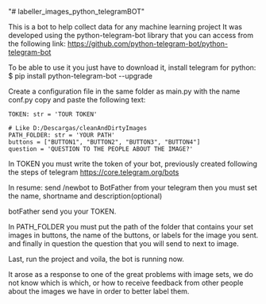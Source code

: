 "# labeller_images_python_telegramBOT" 

This is a bot to help collect data for any machine learning project
It was developed using the python-telegram-bot library that you can access from the following link: https://github.com/python-telegram-bot/python-telegram-bot

To be able to use it you just have to download it, install telegram for python:
$ pip install python-telegram-bot --upgrade

Create a configuration file in the same folder as main.py with the name conf.py
copy and paste the following text:

    TOKEN: str = 'TOUR TOKEN'

    # Like D:/Descargas/cleanAndDirtyImages
    PATH_FOLDER: str = 'YOUR PATH'
    buttons = ["BUTTON1", "BUTTON2", "BUTTON3", "BUTTON4"]
    question = 'QUESTION TO THE PEOPLE ABOUT THE IMAGE?'

In TOKEN you must write the token of your bot, previously created following the steps of telegram
https://core.telegram.org/bots

  In resume:
   send /newbot to BotFather from your telegram
   then you must set the name, shortname and description(optional)
  
   botFather send you your TOKEN.
  
In PATH_FOLDER you must put the path of the folder that contains your set images
in buttons, the name of the buttons, or labels for the image you sent.
and finally in question the question that you will send to next to image.

Last, run the project and voila, the bot is running now.

It arose as a response to one of the great problems with image sets, we do not know which is which, or how to receive feedback from other people about the images we have in order to better label them.
